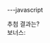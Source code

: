 







---javascript
<!DOCTYPE html>

<head>
    <meta charset="utf-8">
    <title></title>
    <style>
        .ball {
            display: inline-block;
            border: 1px solid black;
            border-radius: 20px;
            width: 40px;
            height: 40px;
            line-height: 40px;
            font-size: 20px;
            text-align: center;
            margin-right: 20px;
        }
    </style>
</head>

<body>
    <div id="result">추첨 결과는? </div>
    <div id="bonus">보너스: </div>
    <script>
        const candidate = Array(45).fill().map((v, i) => i + 1);
        const shuffle = [];
        while (candidate.length > 0) {
            const random = Math.floor(Math.random() * candidate.length); // 무작위 인덱스 뽑기
            const spliceArray = candidate.splice(random, 1); // 뽑은 값은 배열에 들어 있음
            const value = spliceArray[0]; // 배열에 들어 있는 값을 꺼내어
            shuffle.push(value); // shuffle 배열에 넣기
        }
        console.log(shuffle);
        const winBalls = shuffle.splice(0, 6).sort((a, b) => a - b);
        const bonus = shuffle[6];
        console.log(winBalls, bonus);
        console.log(bonus);
        const $result = document.querySelector('#result');


        function colorize(number, $tag) {
            if (number < 10) {
                $tag.style.backgroundColor = 'red';
                $tag.style.color = 'white';
            } else if (number < 20) {
                $tag.style.backgroundColor = 'orange';
            } else if (number < 30) {
                $tag.style.backgroundColor = 'yellow';
            } else if (number < 40) {
                $tag.style.backgroundColor = 'blue';
                $tag.style.color = 'white';
            } else {
                $tag.style.backgroundColor = 'green';
                $tag.style.color = 'white';
            }
        }

        function drawBall(number, parent) {
            const $ball = document.createElement('div');
            $ball.className = 'ball';
            colorize(number, $ball);
            $ball.textContent = number;
            parent.appendChild($ball);
        }
        for (let i = 0; i < winBalls.length; i++) {
            setTimeout(() => {
                drawBall(winBalls[i], $result);
            }, 1000 * (i + 1));
        }
        const $bonus = document.querySelector('#bonus');
        setTimeout(() => {
            drawBall(bonus, $bonus);
        })
    </script>
</body>
---

